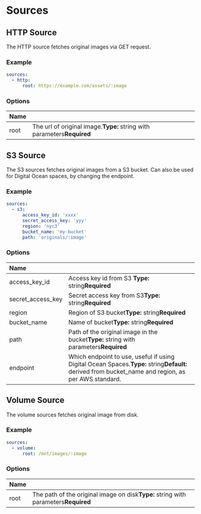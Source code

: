 # Sources

## HTTP Source

The HTTP source fetches original images via GET request.

### Example

```yaml
sources:
  - http:
      root: https://example.com/assets/:image
```

### Options

| Name |  |
| :--- | :--- |
| root | The url of original image.**Type:** string with parameters**Required** |

## S3 Source

The S3 sources fetches original images from a S3 bucket. Can also be used for Digital Ocean spaces, by changing the endpoint.

### Example

```yaml
sources:
  - s3:
      access_key_id: 'xxxx'
      secret_access_key: 'yyy'
      region: 'nyc3'
      bucket_name: 'my-bucket'
      path: 'originals/:image'
```

### Options

| Name |  |
| :--- | :--- |
| access\_key\_id | Access key id from S3 **Type:** string**Required** |
| secret\_access\_key | Secret access key from S3**Type:** string**Required** |
| region | Region of S3 bucket**Type:** string**Required** |
| bucket\_name | Name of bucket**Type:** string**Required** |
| path | Path of the original image in the bucket**Type:** string with parameters**Required** |
| endpoint | Which endpoint to use, useful if using Digital Ocean Spaces.**Type:** string**Default:** derived from bucket\_name and region, as per AWS standard. |

## Volume Source

The volume sources fetches original image from disk.

### Example

```yaml
sources:
  - volume:
      root: /mnt/images/:image
```

### Options

| Name |  |
| :--- | :--- |
| root | The path of the original image on disk**Type:** string with parameters**Required** |



